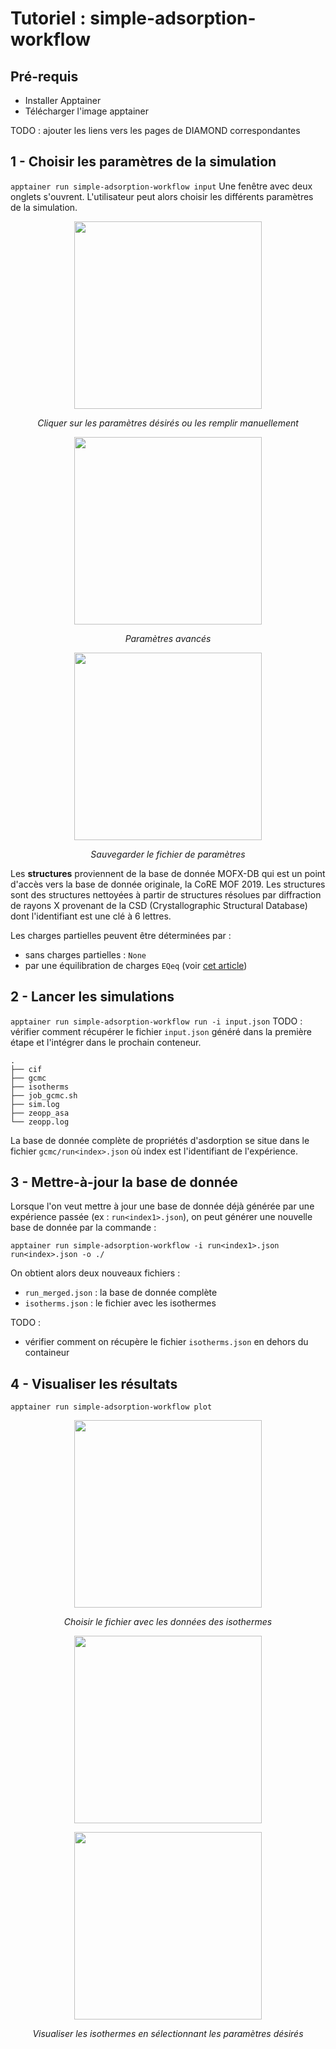 # Tutoriel : simple-adsorption-workflow

## Pré-requis

- Installer Apptainer
- Télécharger l'image apptainer

TODO : ajouter les liens vers les pages de DIAMOND correspondantes

## 1 -  Choisir les paramètres de la simulation
``
apptainer run simple-adsorption-workflow input
``
Une fenêtre avec deux onglets s'ouvrent. L'utilisateur peut alors choisir les différents paramètres de la simulation.
<p align="center">
  <img src="./figures/saw_input_gui_1.png" alt="" width="300" />
</p>
<p align="center"><i>Cliquer sur les paramètres désirés ou les remplir manuellement</i></p>

<p align="center">
  <img src="./figures/saw_input_gui_3.png" alt="" width="300" />
</p>
<p align="center"><i>Paramètres avancés</i></p>

<p align="center">
  <img src="./figures/saw_input_gui_2.png" alt="" width="300" />
</p>
<p align="center"><i>Sauvegarder le fichier de paramètres</i></p>

Les **structures** proviennent de la base de donnée MOFX-DB qui est un point d'accès vers la base de donnée originale, la CoRE MOF 2019. Les structures sont des structures nettoyées à partir de structures résolues par diffraction de rayons X provenant de la CSD (Crystallographic Structural Database) dont l'identifiant est une clé à 6 lettres.

Les charges partielles peuvent être déterminées par : 
- sans charges partielles : `None`
- par une équilibration de charges `EQeq` (voir [cet article](https://doi.org/10.1021/acs.jctc.8b00669))

## 2 - Lancer les simulations

``
apptainer run simple-adsorption-workflow run -i input.json
``
TODO : vérifier comment récupérer le fichier `input.json` généré dans la première étape et l'intégrer dans le prochain conteneur.

```
.
├── cif
├── gcmc
├── isotherms
├── job_gcmc.sh
├── sim.log
├── zeopp_asa
└── zeopp.log
``` 

La base de donnée complète de propriétés d'asdorption se situe dans le fichier `gcmc/run<index>.json` où index est l'identifiant de l'expérience.


## 3 - Mettre-à-jour la base de donnée

Lorsque l'on veut mettre à jour une base de donnée déjà générée par une expérience passée (ex : `run<index1>.json`), on peut générer une nouvelle base de donnée par la commande :

``
apptainer run simple-adsorption-workflow -i run<index1>.json run<index>.json -o ./
``

On obtient alors deux nouveaux fichiers : 
- `run_merged.json` : la base de donnée complète
- `isotherms.json` : le fichier avec les isothermes

TODO : 
- vérifier comment on récupère le fichier `isotherms.json` en dehors du containeur

## 4 - Visualiser les résultats 
``
apptainer run simple-adsorption-workflow plot
``

<p align="center">
  <img src="./figures/saw_output_gui_1.png" alt="" width="300" />
</p>
<p align="center"><i>Choisir le fichier avec les données des isothermes</i></p>

<p align="center">
  <img src="./figures/saw_output_gui_2.png" alt="" width="300" />
</p>
<p align="center"><i></i></p>

<p align="center">
  <img src="./figures/saw_output_gui_3.png" alt="" width="300" />
</p>
<p align="center"><i> Visualiser les isothermes en sélectionnant les paramètres désirés</i></p>